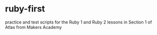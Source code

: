 ruby-first
==========

practice and test scripts for the Ruby 1 and Ruby 2 lessons in Section 1 of Atlas from Makers Academy
